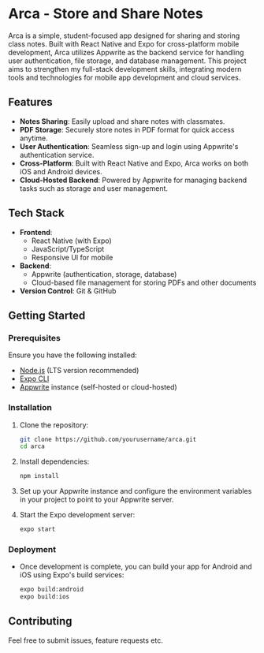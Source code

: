 # Arca - Store and Share Notes

Arca is a simple, student-focused app designed for sharing and storing class notes. Built with React Native and Expo for cross-platform mobile development, Arca utilizes Appwrite as the backend service for handling user authentication, file storage, and database management. This project aims to strengthen my full-stack development skills, integrating modern tools and technologies for mobile app development and cloud services.

## Features

- **Notes Sharing**: Easily upload and share notes with classmates.
- **PDF Storage**: Securely store notes in PDF format for quick access anytime.
- **User Authentication**: Seamless sign-up and login using Appwrite's authentication service.
- **Cross-Platform**: Built with React Native and Expo, Arca works on both iOS and Android devices.
- **Cloud-Hosted Backend**: Powered by Appwrite for managing backend tasks such as storage and user management.

## Tech Stack

- **Frontend**: 
  - React Native (with Expo)
  - JavaScript/TypeScript
  - Responsive UI for mobile
- **Backend**:
  - Appwrite (authentication, storage, database)
  - Cloud-based file management for storing PDFs and other documents
- **Version Control**: Git & GitHub

## Getting Started

### Prerequisites

Ensure you have the following installed:

- [Node.js](https://nodejs.org/) (LTS version recommended)
- [Expo CLI](https://docs.expo.dev/get-started/installation/)
- [Appwrite](https://appwrite.io/) instance (self-hosted or cloud-hosted)

### Installation

1. Clone the repository:
    ```bash
    git clone https://github.com/yourusername/arca.git
    cd arca
    ```

2. Install dependencies:
    ```bash
    npm install
    ```

3. Set up your Appwrite instance and configure the environment variables in your project to point to your Appwrite server.

4. Start the Expo development server:
    ```bash
    expo start
    ```

### Deployment

- Once development is complete, you can build your app for Android and iOS using Expo's build services:
    ```bash
    expo build:android
    expo build:ios
    ```

## Contributing

Feel free to submit issues, feature requests etc.
